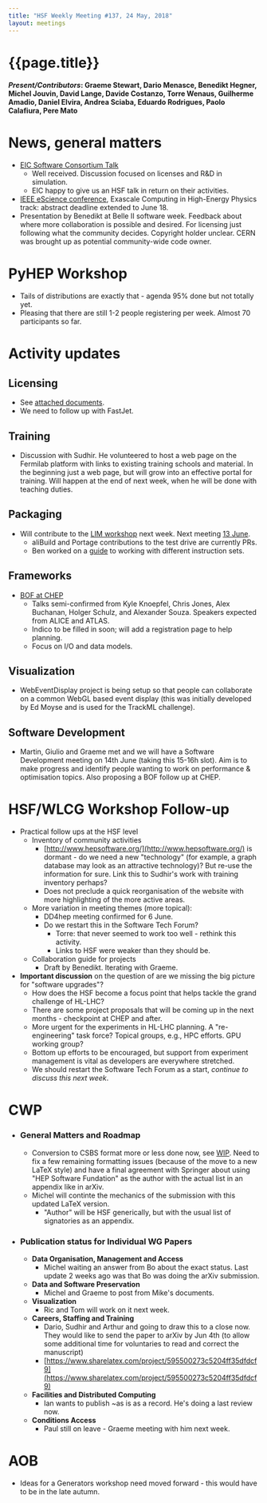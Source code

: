 ```yaml
---
title: "HSF Weekly Meeting #137, 24 May, 2018"
layout: meetings
---
```


# {{page.title}}

#### *Present/Contributors*: Graeme Stewart, Dario Menasce, Benedikt Hegner, Michel Jouvin, David Lange, Davide Costanzo, Torre Wenaus, Guilherme Amadio, Daniel Elvira, Andrea Sciaba, Eduardo Rodrigues, Paolo Calafiura, Pere Mato

News, general matters
=====================
-   [EIC Software Consortium
    Talk](https://www.jlab.org/indico/event/264/other-view?view=standard)
    -   Well received. Discussion focused on licenses and R&D in
        simulation.
    -   EIC happy to give us an HSF talk in return on their activities.
-   [IEEE eScience
    conference](https://www.escience2018.com/), Exascale
    Computing in High-Energy Physics track: abstract deadline extended
    to June 18.
-   Presentation by Benedikt at Belle II software week. Feedback about
    where more collaboration is possible and desired. For licensing
    just following what the community decides. Copyright holder unclear. 
    CERN was brought up as potential community-wide code owner.

PyHEP Workshop
==============
-   Tails of distributions are exactly that - agenda 95% done but not
    totally yet.
-   Pleasing that there are still 1-2 people registering per week.
    Almost 70 participants so far.

Activity updates
================

Licensing
---------
-   See [attached documents](https://indico.cern.ch/event/722019/).
-   We need to follow up with FastJet.

Training
--------
-   Discussion with Sudhir. He volunteered to host a web page on the
    Fermilab platform with links to existing training schools and
    material. In the beginning just a web page, but will grow into an
    effective portal for training. Will happen at the end of next
    week, when he will be done with teaching duties.

Packaging
---------
-   Will contribute to the [LIM
    workshop](https://indico.cern.ch/event/720948/) next
    week. Next meeting [13
    June](https://indico.cern.ch/event/730538/).
    -   aliBuild and Portage contributions to the test drive are
        currently PRs.
    -   Ben worked on a
        [guide](https://github.com/HSF/packaging/tree/master/istools)
        to working with different instruction sets.

Frameworks
----------
-   [BOF at CHEP](https://indico.cern.ch/event/727646/)
    -   Talks semi-confirmed from Kyle Knoepfel, Chris Jones, Alex
        Buchanan, Holger Schulz, and Alexander Souza. Speakers
        expected from ALICE and ATLAS.
    -   Indico to be filled in soon; will add a registration page to
        help planning.
    -   Focus on I/O and data models.

Visualization
-------------
-   WebEventDisplay project is being setup so that people can
    collaborate on a common WebGL based event display (this was
    initially developed by Ed Moyse and is used for the TrackML
    challenge).

Software Development
--------------------
-   Martin, Giulio and Graeme met and we will have a Software
    Development meeting on 14th June (taking this 15-16h slot). Aim is
    to make progress and identify people wanting to work on
    performance & optimisation topics. Also proposing a BOF follow up
    at CHEP.

HSF/WLCG Workshop Follow-up
===========================
-   Practical follow ups at the HSF level
    -   Inventory of community activities
        -   [http://www.hepsoftware.org/](http://www.hepsoftware.org/)
            is dormant - do we need a new "technology" (for example, a
            graph database may look as an attractive technology)? But
            re-use the information for sure. Link this to Sudhir's
            work with training inventory perhaps?
        - Does not preclude a quick reorganisation of the website with
          more highlighting of the more active areas.
    -   More variation in meeting themes (more topical):
        -   DD4hep meeting confirmed for 6 June.
        -   Do we restart this in the Software Tech Forum?
            -   Torre: that never seemed to work too well - rethink this
                activity.
            -   Links to HSF were weaker than they should be.
    -   Collaboration guide for projects
        -   Draft by Benedikt. Iterating with Graeme.
-   **Important discussion** on the question of are we missing the 
        big picture for "software upgrades"?
    -   How does the HSF become a focus point that helps tackle the
        grand challenge of HL-LHC?
    -   There are some project proposals that will be coming up in the
        next months - checkpoint at CHEP and after.
    -   More urgent for the experiments in HL-LHC planning. A
        "re-engineering" task force? Topical groups, e.g., HPC
        efforts. GPU working group?
    -   Bottom up efforts to be encouraged, but support from
        experiment management is vital as developers are everywhere
        stretched.
    -   We should restart the Software Tech Forum as a start, 
        *continue to discuss this next week*.

CWP
===
-   ### General Matters and Roadmap
    -   Conversion to CSBS format more or less done now, see
        [WIP](https://github.com/HSF/documents/pull/83).
        Need to fix a few remaining formatting issues (because of the
        move to a new LaTeX style) and have a final agreement with
        Springer about using "HEP Software Fundation" as the author
        with the actual list in an appendix like in arXiv.
    -   Michel will continte the mechanics of the submission with this
        updated LaTeX version.
        - "Author" will be HSF generically, but with the usual
          list of signatories as an appendix.
-   ### Publication status for Individual WG Papers
    -   **Data Organisation, Management and Access**
        -   Michel waiting an answer from Bo about the exact status.
            Last update 2 weeks ago was that Bo was doing the arXiv
            submission.
    -   **Data and Software Preservation**
        -   Michel and Graeme to post from Mike's documents.
    -   **Visualization**
        -   Ric and Tom will work on it next week.
    -   **Careers, Staffing and Training**
        -   Dario, Sudhir and Arthur and going to draw this to a close
            now. They would like to send the paper to arXiv by Jun 4th
            (to allow some additional time for voluntaries to read and
            correct the manuscript)
        -   [https://www.sharelatex.com/project/595500273c5204ff35dfdcf9](https://www.sharelatex.com/project/595500273c5204ff35dfdcf9)
    -   **Facilities and Distributed Computing**
        -   Ian wants to publish \~as is as a record. He's doing a last
            review now.
    -   **Conditions Access**
        -   Paul still on leave - Graeme meeting with him next week.

AOB
===
-   Ideas for a Generators workshop need moved forward - this would have
    to be in the late autumn.
